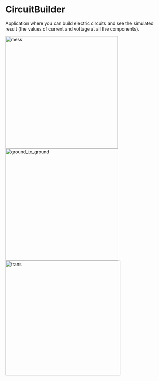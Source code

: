 # CircuitBuilder

Application where you can build electric circuits and see the simulated result (the values of current and voltage at all the components). 

<img width="353" alt="mess" src="https://github.com/user-attachments/assets/d07cf809-78a0-4690-a4ca-39f8b64b9739" />
<img width="354" alt="ground_to_ground" src="https://github.com/user-attachments/assets/8520f5cc-7992-4027-8cd0-a3cfb589b469" />
<img width="361" alt="trans" src="https://github.com/user-attachments/assets/734fffd1-ce0d-4a4f-8023-b7216c9b05e4" />
